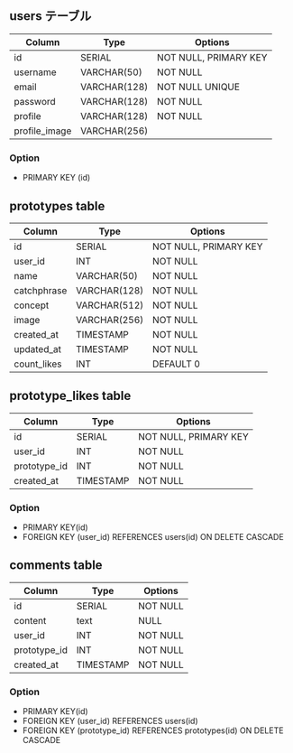 ## users テーブル

| Column   | Type   | Options  |
| -------- | ------ | -------- |
| id       | SERIAL | NOT NULL, PRIMARY KEY |
| username | VARCHAR(50)    | NOT NULL |
| email | VARCHAR(128)    | NOT NULL UNIQUE |
| password | VARCHAR(128)    | NOT NULL |
| profile | VARCHAR(128)    | NOT NULL |
| profile_image | VARCHAR(256) | |;


### Option
- PRIMARY KEY (id)


## prototypes table

| Column | Type | Options |
| ------ | ------ | ------ |
| id     | SERIAL | NOT NULL, PRIMARY KEY|
| user_id     | INT | NOT NULL|
| name     | VARCHAR(50) | NOT NULL|
| catchphrase     | VARCHAR(128) | NOT NULL|
| concept     | VARCHAR(512)  | NOT NULL|
| image    | VARCHAR(256) | NOT NULL|
| created_at     | TIMESTAMP  | NOT NULL|
| updated_at     | TIMESTAMP  | NOT NULL|
| count_likes     | INT | DEFAULT 0|

## prototype_likes table

| Column | Type | Options |
| ------ | ------ | ------ |
| id     | SERIAL | NOT NULL, PRIMARY KEY|
| user_id     | INT | NOT NULL|
| prototype_id     | INT | NOT NULL|
| created_at     | TIMESTAMP  | NOT NULL|

### Option
- PRIMARY KEY(id)
- FOREIGN KEY (user_id) REFERENCES users(id) ON DELETE CASCADE

## comments table

| Column | Type | Options |
| ------ | ------ | ------ |
| id     | SERIAL | NOT NULL|
| content    | text | NULL|
| user_id     | INT | NOT NULL|
| prototype_id     | INT | NOT NULL|
| created_at     | TIMESTAMP  | NOT NULL|

### Option
- PRIMARY KEY(id)
- FOREIGN KEY (user_id) REFERENCES users(id)
- FOREIGN KEY (prototype_id) REFERENCES prototypes(id) ON DELETE CASCADE
